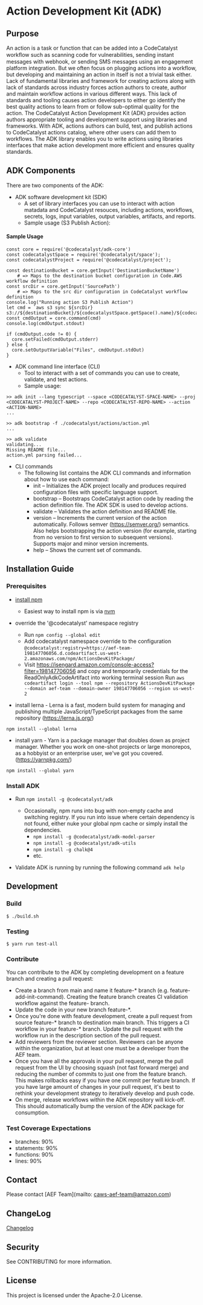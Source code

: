 # Action Development Kit (ADK)

## Purpose

An action is a task or function that can be added into a CodeCatalyst workﬂow such as scanning code for vulnerabilities, sending instant messages with webhook, or sending SMS messages using an engagement platform integration. But we often focus on plugging actions into a workflow, but developing and maintaining an action in itself is not a trivial task either. Lack of fundamental libraries and framework for creating actions along with lack of standards across industry forces action authors to create, author and maintain workflow actions in various different ways. This lack of standards and tooling causes action developers to either go identify the best quality actions to learn from or follow sub-optimal quality for the action.
The CodeCatalyst Action Development Kit (ADK) provides action authors appropriate tooling and development support using libraries and frameworks. With ADK, actions authors can build, test, and publish actions to CodeCatalyst actions catalog, where other users can add them to workflows. The ADK library enables you to write actions using libraries interfaces that make action development more efficient and ensures quality standards.


## ADK Components

There are two components of the ADK:

* ADK software development kit (SDK)
    * A set of library interfaces you can use to interact with action matadata and CodeCatalyst resouces, including actions, workflows, secrets, logs, input variables, output variables, artifacts, and reports.
    * Sample usage (S3 Publish Action):

    
#### Sample Usage

```
const core = require('@codecatalyst/adk-core')
const codecatalystSpace = require('@codecatalyst/space');
const codecatalystProject = require('@codecatalyst/project');

const destinationBucket = core.getInput('DestinationBucketName')
    # => Maps to the destination bucket configuration in Code.AWS workflow definition
const srcDir = core.getInput('SourcePath')
    # => Maps to the src dir configuration in CodeCatalyst workflow definition
console.log("Running action S3 Publish Action")
let cmd = `aws s3 sync ${srcDir} s3://${destinationBucket}/${codecatalystSpace.getSpace().name}/${codecatalystProject.getProject().name}/`
const cmdOutput = core.command(cmd)
console.log(cmdOutput.stdout)

if (cmdOutput.code != 0) {
  core.setFailed(cmdOutput.stderr)
} else {
  core.setOutputVariable("Files", cmdOutput.stdOut)
}
```

* ADK command line interface (CLI)
    * Tool to interact with a set of commands you can use to create, validate, and test actions.
    * Sample usage:

```
>> adk init --lang typescript --space <CODECATALYST-SPACE-NAME> --proj <CODECATALYST-PROJECT-NAME> --repo <CODECATALYST-REPO-NAME> --action <ACTION-NAME>
...

>> adk bootstrap -f ./codecatalyst/actions/action.yml
...

>> adk validate
validating...
Missing README file...
action.yml parsing failed...
```

* CLI commands
  * The following list contains the ADK CLI commands and information about how to use each command:
    * init – Initializes the ADK project locally and produces required configuration files with specific language support.
    * bootstrap – Bootstraps CodeCatalyst action code by reading the action definition file. The ADK SDK is used to develop actions.
    * validate – Validates the action definition and README file.
    * version – Increments the current version of the action automatically. Follows semver (https://semver.org/) semantics. Also helps bootstrapping the action version (for example, starting from no version to first version to subsequent versions). Supports major and minor version increments.
    * help – Shows the current set of commands.

  

## Installation Guide

### Prerequisites
* [install npm](https://docs.npmjs.com/downloading-and-installing-node-js-and-npm)
    * Easiest way to install npm is via [nvm](https://github.com/nvm-sh/nvm)
* override the '@codecatalyst' namespace registry
    * Run `npm config --global edit`
    * Add codecatalyst namespace override to the configuration `@codecatalyst:registry=https://aef-team-198147706056.d.codeartifact.us-west-2.amazonaws.com/npm/ActionsDevKitPackage/`
    * Visit https://isengard.amazon.com/console-access?filter=198147706056 and copy and temporarily credentials for the ReadOnlyAdkCodeArtifact into working terminal session
      Run `aws codeartifact login --tool npm --repository ActionsDevKitPackage --domain aef-team --domain-owner 198147706056 --region us-west-2`

* install lerna - Lerna is a fast, modern build system for managing and publishing multiple JavaScript/TypeScript packages from the same repository (https://lerna.js.org/)

```
npm install --global lerna
```

* install yarn - Yarn is a package manager that doubles down as project manager. Whether you work on one-shot projects or large monorepos, as a hobbyist or an enterprise user, we've got you covered. (https://yarnpkg.com/)

```
npm install --global yarn
```

### Install ADK

* Run `npm install -g @codecatalyst/adk`
    * Occasionally, npm runs into bug with non-empty cache and switching registry. If you run into issue where certain dependency is not found, either nuke your global npm cache or simply install the dependencies.
        * `npm install -g @codecatalyst/adk-model-parser`
        * `npm install -g @codecatalyst/adk-utils`
        * `npm install -g chalk@4`
        *  etc.

* Validate ADK is running by running the following command `adk help`


## Development

### Build

```
$ ./build.sh
```

### Testing

```
$ yarn run test-all
```

### Contribute

You can contribute to the ADK by completing development on a feature branch and creating a pull request:

* Create a branch from main and name it feature-* branch (e.g. feature-add-init-command). Creating the feature branch creates CI validation workflow against the feature- branch.
* Update the code in your new branch feature-*.
* Once you're done with feature development, create a pull request from source feature-* branch to destination main branch. This triggers a CI workflow in your feature-* branch. Update the pull request with the workflow run in the description section of the pull request.
* Add reviewers from the reviewer section. Reviewers can be anyone within the organization, but at least one must be a developer from the AEF team.
* Once you have all the approvals in your pull request, merge the pull request from the UI by choosing squash (not fast forward merge) and reducing the number of commits to just one from the feature branch. This makes rollbacks easy if you have one commit per feature branch. If you have large amount of changes in your pull request, it's best to rethink your development strategy to iteratively develop and push code.
* On merge, release workflows within the ADK repository will kick-off. This should automatically bump the version of the ADK package for consumption.


### Test Coverage Expectations

- branches: 90%
- statements: 90%
- functions: 90%
- lines: 90%

## Contact

Please contact [AEF Team](mailto: caws-aef-team@amazon.com)

## ChangeLog

[Changelog](./CHANGELOG.md)

## Security
See CONTRIBUTING for more information.

## License
This project is licensed under the Apache-2.0 License.
